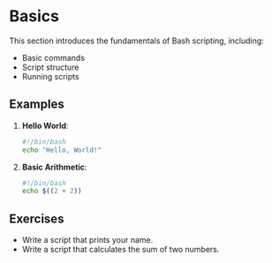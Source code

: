 # Basics

This section introduces the fundamentals of Bash scripting, including:

- Basic commands
- Script structure
- Running scripts

## Examples

1. **Hello World**:
   ```bash
   #!/bin/bash
   echo "Hello, World!"
   ```

2. **Basic Arithmetic**:
   ```bash
   #!/bin/bash
   echo $((2 + 2))
   ```

## Exercises

- Write a script that prints your name.
- Write a script that calculates the sum of two numbers.